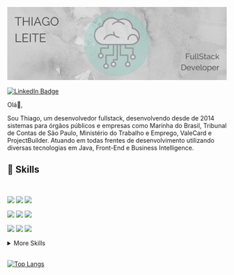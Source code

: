 [![Thiago GitHub Banner](./assets/GitHubHeader.png)](https:/google.com)

<!-- [![Visits Badge](https://badges.pufler.dev/visits/braydoncoyer/braydoncoyer)](https:braydoncoyer.dev) -->
<!-- [![Twitter Badge](https://img.shields.io/badge/Twitter-Profile-informational?style=flat-square&logo=twitter&logoColor=white&color=1CA2F1)](https://twitter.com/BraydonCoyer) -->
[![LinkedIn Badge](https://img.shields.io/badge/LinkedIn-Profile-informational?style=flat-square&logo=linkedin&logoColor=white&color=0D76A8)](https://www.linkedin.com/in/thiagoflosino/)
<!-- [![CodePen Badge](https://img.shields.io/badge/CodePen-Profile-informational?style=flat-square&logo=codepen&logoColor=white&color=black)](https://codepen.io/braydoncoyer) -->

Olá👋,

Sou Thiago, um desenvolvedor fullstack, desenvolvendo desde de 2014 sistemas para órgãos públicos e empresas como Marinha do Brasil, Tribunal de Contas de São Paulo, Ministério do Trabalho e Emprego, ValeCard e ProjectBuilder.
Atuando em todas frentes de desenvolvimento utilizando diversas tecnologias em Java, Front-End e Business Intelligence.

## 💼 Skills

<br>

![](https://img.shields.io/badge/Code-Angular-informational?style=flat-square&logo=angular&logoColor=white&color=de3210)
![](https://img.shields.io/badge/Code-JavaScript-informational?style=flat-square&logo=JavaScript&logoColor=white&color=de3210)
![](https://img.shields.io/badge/Code-TypeScript-informational?style=flat-square&logo=TypeScript&logoColor=white&color=de3210)

![](https://img.shields.io/badge/Code-Java-informational?style=flat-square&logo=Java&logoColor=white&color=4AB197)
![](https://img.shields.io/badge/Code-Kotlin-informational?style=flat-square&logo=kotlin&logoColor=white&color=4AB197)
![](https://img.shields.io/badge/Code-SpringBoot-informational?style=flat-square&logo=Spring&logoColor=white&color=4AB197)

![](https://img.shields.io/badge/Code-MySQL-informational?style=flat-square&logo=MySQL&logoColor=white&color=178fd4)
![](https://img.shields.io/badge/Code-PostgreSQL-informational?style=flat-square&logo=PostgreSQL&logoColor=white&color=178fd4)
![](https://img.shields.io/badge/Code-Oracle-informational?style=flat-square&logo=Oracle&logoColor=white&color=178fd4)

<details>
<summary>More Skills</summary>

![](https://img.shields.io/badge/Style-CSS-informational?style=flat&logo=css3&logoColor=white&color=4AB197)
![](https://img.shields.io/badge/Style-Sass-informational?style=flat&logo=Sass&logoColor=white&color=4AB197)
![](https://img.shields.io/badge/Style-Stylus-informational?style=flat&logo=Stylus&logoColor=white&color=4AB197)

<!-- <br>

![](https://img.shields.io/badge/Test-Jasmine-informational?style=flat&logo=Jasmine&logoColor=white&color=4AB197)
![](https://img.shields.io/badge/Test-Jest-informational?style=flat&logo=jest&logoColor=white&color=4AB197)
![](https://img.shields.io/badge/Test-Mocha-informational?style=flat&logo=Mocha&logoColor=white&color=4AB197)
![](https://img.shields.io/badge/Test-Cypress-informational?style=flat&logo=Cypress&logoColor=white&color=4AB197)
![](https://img.shields.io/badge/Test-Cypress-informational?style=flat&logo=Cypress&logoColor=white&color=4AB197) -->

<br>

![](https://img.shields.io/badge/Tools-Docker-informational?style=flat&logo=docker&logoColor=white&color=4AB197)
![](https://img.shields.io/badge/Tools-NGINX-informational?style=flat&logo=nginx&logoColor=white&color=4AB197)
![](https://img.shields.io/badge/Tools-Jenkins-informational?style=flat&logo=jenkins&logoColor=white&color=4AB197)
![](https://img.shields.io/badge/Tools-SonarQube-informational?style=flat&logo=SonarQube&logoColor=white&color=4AB197)
![](https://img.shields.io/badge/Tools-NPM-informational?style=flat&logo=npm&logoColor=white&color=4AB197)
![](https://img.shields.io/badge/Tools-Postman-informational?style=flat&logo=Postman&logoColor=white&color=4AB197)
![](https://img.shields.io/badge/Tools-GitHub-informational?style=flat&logo=GitHub&logoColor=white&color=4AB197)
![](https://img.shields.io/badge/Tools-GitLab-informational?style=flat&logo=GitLab&logoColor=white&color=4AB197)
![](https://img.shields.io/badge/Tools-Bitbucket-informational?style=flat&logo=Bitbucket&logoColor=white&color=4AB197)
![](https://img.shields.io/badge/Tools-Jira-informational?style=flat&logo=Jira-Software&logoColor=white&color=4AB197)
![](https://img.shields.io/badge/Tools-Pentaho_Suite-informational?style=flat-square&logo=PentahoDataIntegration&logoColor=white&color=4AB197)

<!-- ![](https://img.shields.io/badge/Tools-Pivotal-informational?style=flat&logo=Pivotal-Tracker&logoColor=white&color=4AB197) -->
<!-- ![](https://img.shields.io/badge/Tools-Netlify-informational?style=flat&logo=netlify&logoColor=white&color=4AB197) -->
<!-- ![](https://img.shields.io/badge/Tools-Actions-informational?style=flat&logo=github-actions&logoColor=white&color=4AB197) -->

</details>
<br>

<!-- GitHub Stats -->
[![Top Langs](https://github-readme-stats.vercel.app/api/top-langs/?username=ThiagoFlosino&theme=dark&show_icons=true&layout=compact&locale=pt-br)](https://github.com/anuraghazra/github-readme-stats)


